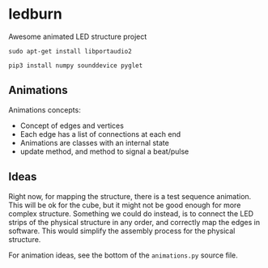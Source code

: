 # ledburn

Awesome animated LED structure project

```
sudo apt-get install libportaudio2

pip3 install numpy sounddevice pyglet
```

## Animations

Animations concepts:
- Concept of edges and vertices
- Each edge has a list of connections at each end
- Animations are classes with an internal state
- update method, and method to signal a beat/pulse

## Ideas

Right now, for mapping the structure, there is a test sequence animation.
This will be ok for the cube, but it might not be good enough for more
complex structure. Something we could do instead, is to connect the LED
strips of the physical structure in any order, and correctly map the edges
in software. This would simplify the assembly process for the physical
structure.

For animation ideas, see the bottom of the `animations.py` source file.
